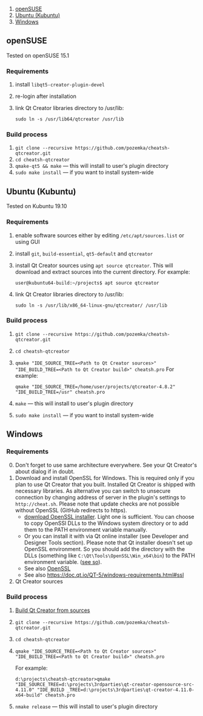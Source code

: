 1. [openSUSE](#openSUSE)
2. [Ubuntu (Kubuntu)](#ubuntu-kubuntu)
3. [Windows](#Windows)

## openSUSE
Tested on openSUSE 15.1
### Requirements
1. install `libqt5-creator-plugin-devel`
2. re-login after installation
3. link Qt Creator libraries directory to /usr/lib: 

    `sudo ln -s /usr/lib64/qtcreator /usr/lib`

### Build process
1. `git clone --recursive https://github.com/pozemka/cheatsh-qtcreator.git`
2. `cd cheatsh-qtcreator`
3. `qmake-qt5 && make` — this will install to user's plugin directory
4. `sudo make install` — if you want to install system-wide

## Ubuntu (Kubuntu)
Tested on Kubuntu 19.10
### Requirements
1. enable software sources either by editing `/etc/apt/sources.list` or using GUI
2. install `git`, `build-essential`, `qt5-default` and `qtcreator`
3. install Qt Creator sources using `apt source qtcreator`. This will download and extract sources into the current directory. For example:

    `user@kubuntu64-build:~/projects$ apt source qtcreator`
    
4. link Qt Creator libraries directory to /usr/lib: 

    `sudo ln -s /usr/lib/x86_64-linux-gnu/qtcreator/ /usr/lib`

### Build process
1. `git clone --recursive https://github.com/pozemka/cheatsh-qtcreator.git`
2. `cd cheatsh-qtcreator`
3. `qmake "IDE_SOURCE_TREE=<Path to Qt Creator sources>" "IDE_BUILD_TREE=<Path to Qt Creator build>" cheatsh.pro`
    For example:
    
    `qmake "IDE_SOURCE_TREE=/home/user/projects/qtcreator-4.8.2" "IDE_BUILD_TREE=/usr" cheatsh.pro`
    
4. `make` — this will install to user's plugin directory
5. `sudo make install` — if you want to install system-wide 

## Windows
### Requirements
0. Don't forget to use same architecture everywhere. See your Qt Creator's about dialog if in doubt.
1. Download and install OpenSSL for Windows. This is required only if you plan to use Qt Creator that you built. Installed Qt Creator is shipped with necessary libraries. As alternative you can switch to unsecure connection by changing address of server in the plugin's settings to `http://cheat.sh`. Please note that update checks are not possible without OpenSSL (GitHub redirects to https).
   * [download OpenSSL installer](https://slproweb.com/products/Win32OpenSSL.html). Light one is sufficient. You can choose to copy OpenSSl DLLs to the Windows system directory or to add them to the PATH environment variable manually.
   * Or you can install it with via Qt online installer (see Developer and Designer Tools section). Please note that Qt installer doesn't set up OpenSSL environment. So you should add the directory with the DLLs (something like `C:\Qt\Tools\OpenSSL\Win_x64\bin`) to the PATH environment variable. ([see so](https://stackoverflow.com/a/59072649/149897)). 
   * See also [OpenSSL](https://github.com/pozemka/cheatsh-qtcreator/wiki/OpenSSL)
   * See also https://doc.qt.io/QT-5/windows-requirements.html#ssl
2. Qt Creator sources

### Build process
1. [Build Qt Creator from sources](https://wiki.qt.io/Building_Qt_Creator_from_Git)
2. `git clone --recursive https://github.com/pozemka/cheatsh-qtcreator.git`
3. `cd cheatsh-qtcreator`
4. `qmake "IDE_SOURCE_TREE=<Path to Qt Creator sources>" "IDE_BUILD_TREE=<Path to Qt Creator build>" cheatsh.pro`

    For example:
    
    `d:\projects\cheatsh-qtcreator>qmake "IDE_SOURCE_TREE=d:\projects\3rdparties\qt-creator-opensource-src-4.11.0" "IDE_BUILD
_TREE=d:\projects\3rdparties\qt-creator-4.11.0-x64-build" cheatsh.pro`
5. `nmake release` — this will install to user's plugin directory
